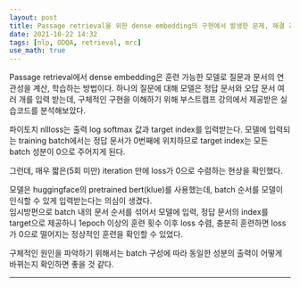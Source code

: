 ```yaml
---
layout: post
title: Passage retrieval을 위한 dense embedding의 구현에서 발생한 문제, 해결 과정
date: 2021-10-22 14:32
tags: [nlp, ODQA, retrieval, mrc]
use_math: true
---
```


Passage retrieval에서 dense embedding은 훈련 가능한 모델로 질문과 문서의 연관성을 계산, 학습하는 방법이다. 하나의 질문에 대해 모델은 정답 문서와 오답 문서 여러 개를 입력 받는데, 구체적인 구현을 이해하기 위해 부스트캠프 강의에서 제공받은 실습코드를 분석해보았다.  

파이토치 nllloss는 출력 log softmax 값과 target index를 입력받는다. 모델에 입력되는 training batch에서는 정답 문서가 0번째에 위치하므로 target index는 모든 batch 성분이 0으로 주어지게 된다.  
  
그런데, 매우 짧은(5회 미만) iteration 만에 loss가 0으로 수렴하는 현상을 확인했다.  
  
모델은 huggingface의 pretrained bert(klue)를 사용했는데, batch 순서를 모델이 인식할 수 있게 입력받는다는 의심이 생겼다.  
임시방편으로 batch 내의 문서 순서를 섞어서 모델에 입력, 정답 문서의 index를 target으로 제공하니 1epoch 이상의 훈련 횟수 이후 loss 수렴, 충분히 훈련하면 loss가 0으로 떨어지는 정상적인 훈련을 확인할 수 있었다.  
  
구체적인 원인을 파악하기 위해서는 batch 구성에 따라 동일한 성분의 출력이 어떻게 바뀌는지 확인하면 좋을 것 같다.  

-----

[^fn-sample_footnote]: Handy! Now click the return link to go back.

